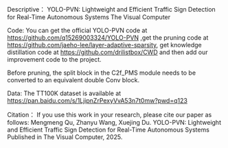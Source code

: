 Descriptive：
YOLO-PVN: Lightweight and Efficient Traffic Sign Detection for Real-Time Autonomous Systems
The Visual Computer


Code:
You can get the official YOLO-PVN code at https://github.com/q15269003324/YOLO-PVN ,get the pruning code at https://github.com/jaeho-lee/layer-adaptive-sparsity, get knowledge distillation code at https://github.com/drilistbox/CWD and then add our improvement code to the project.

Before pruning, the split block in the C2f_PMS module needs to be converted to an equivalent double Conv block.


Data:
The TT100K dataset is available at https://pan.baidu.com/s/1LjipnZrPexyVvA53n7t0mw?pwd=q123


Citation：
If you use this work in your research, please cite our paper as follows:
Mengmeng Qu, Zhanyu Wang, Xuejing Du. YOLO-PVN: Lightweight and Efficient Traffic Sign Detection for Real-Time Autonomous Systems
Published in The Visual Computer, 2025.
